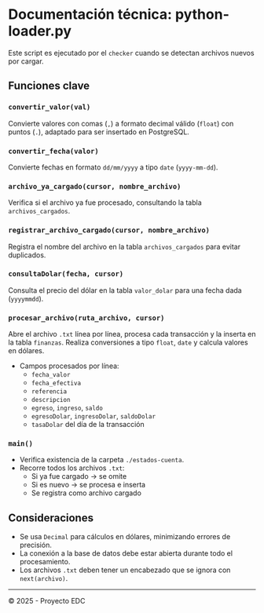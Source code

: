 # Documentación técnica: python-loader.py

Este script es ejecutado por el `checker` cuando se detectan archivos nuevos por cargar.

## Funciones clave

### `convertir_valor(val)`
Convierte valores con comas (`,`) a formato decimal válido (`float`) con puntos (`.`), adaptado para ser insertado en PostgreSQL.

### `convertir_fecha(valor)`
Convierte fechas en formato `dd/mm/yyyy` a tipo `date` (`yyyy-mm-dd`).

### `archivo_ya_cargado(cursor, nombre_archivo)`
Verifica si el archivo ya fue procesado, consultando la tabla `archivos_cargados`.

### `registrar_archivo_cargado(cursor, nombre_archivo)`
Registra el nombre del archivo en la tabla `archivos_cargados` para evitar duplicados.

### `consultaDolar(fecha, cursor)`
Consulta el precio del dólar en la tabla `valor_dolar` para una fecha dada (`yyyymmdd`).

### `procesar_archivo(ruta_archivo, cursor)`
Abre el archivo `.txt` línea por línea, procesa cada transacción y la inserta en la tabla `finanzas`. Realiza conversiones a tipo `float`, `date` y calcula valores en dólares.

- Campos procesados por línea:
  - `fecha_valor`
  - `fecha_efectiva`
  - `referencia`
  - `descripcion`
  - `egreso`, `ingreso`, `saldo`
  - `egresoDolar`, `ingresoDolar`, `saldoDolar`
  - `tasaDolar` del día de la transacción

### `main()`
- Verifica existencia de la carpeta `./estados-cuenta`.
- Recorre todos los archivos `.txt`:
  - Si ya fue cargado → se omite
  - Si es nuevo → se procesa e inserta
  - Se registra como archivo cargado

## Consideraciones
- Se usa `Decimal` para cálculos en dólares, minimizando errores de precisión.
- La conexión a la base de datos debe estar abierta durante todo el procesamiento.
- Los archivos `.txt` deben tener un encabezado que se ignora con `next(archivo)`.

---

© 2025 - Proyecto EDC